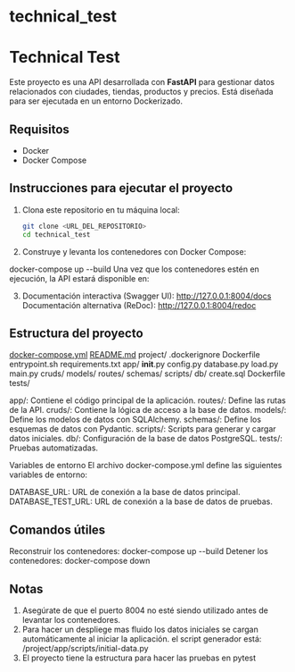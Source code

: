 # technical_test
# Technical Test

Este proyecto es una API desarrollada con **FastAPI** para gestionar datos relacionados con ciudades, tiendas, productos y precios. Está diseñada para ser ejecutada en un entorno Dockerizado.

## Requisitos

- Docker
- Docker Compose

## Instrucciones para ejecutar el proyecto

1. Clona este repositorio en tu máquina local:
   ```bash
   git clone <URL_DEL_REPOSITORIO>
   cd technical_test

2. Construye y levanta los contenedores con Docker Compose:

docker-compose up --build
Una vez que los contenedores estén en ejecución, la API estará disponible en:

3. Documentación interactiva (Swagger UI): http://127.0.0.1:8004/docs
Documentación alternativa (ReDoc): http://127.0.0.1:8004/redoc

## Estructura del proyecto
[docker-compose.yml](http://_vscodecontentref_/0)
[README.md](http://_vscodecontentref_/1)
project/
    .dockerignore
    Dockerfile
    entrypoint.sh
    requirements.txt
    app/
        __init__.py
        config.py
        database.py
        load.py
        main.py
        cruds/
        models/
        routes/
        schemas/
        scripts/
    db/
        create.sql
        Dockerfile
    tests/

app/: Contiene el código principal de la aplicación.
routes/: Define las rutas de la API.
cruds/: Contiene la lógica de acceso a la base de datos.
models/: Define los modelos de datos con SQLAlchemy.
schemas/: Define los esquemas de datos con Pydantic.
scripts/: Scripts para generar y cargar datos iniciales.
db/: Configuración de la base de datos PostgreSQL.
tests/: Pruebas automatizadas.

Variables de entorno
El archivo docker-compose.yml define las siguientes variables de entorno:

DATABASE_URL: URL de conexión a la base de datos principal.
DATABASE_TEST_URL: URL de conexión a la base de datos de pruebas.

## Comandos útiles
Reconstruir los contenedores:
docker-compose up --build
Detener los contenedores:
docker-compose down


## Notas
1. Asegúrate de que el puerto 8004 no esté siendo utilizado antes de levantar los contenedores.
2. Para hacer un despliege mas fluido los datos iniciales se cargan automáticamente al iniciar la aplicación.
el script generador está: /project/app/scripts/initial-data.py
3. El proyecto tiene la estructura para hacer las pruebas en pytest
